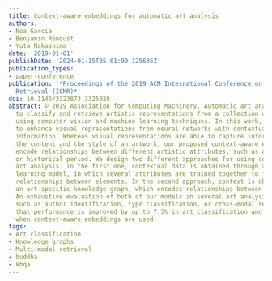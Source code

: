 ```yaml
---
title: Context-aware embeddings for automatic art analysis
authors:
- Noa Garcia
- Benjamin Renoust
- Yuta Nakashima
date: '2019-01-01'
publishDate: '2024-01-15T05:01:00.125635Z'
publication_types:
- paper-conference
publication: '*Proceedings of the 2019 ACM International Conference on Multimedia
  Retrieval (ICMR)*'
doi: 10.1145/3323873.3325028
abstract: © 2019 Association for Computing Machinery. Automatic art analysis aims
  to classify and retrieve artistic representations from a collection of images by
  using computer vision and machine learning techniques. In this work, we propose
  to enhance visual representations from neural networks with contextual artistic
  information. Whereas visual representations are able to capture information about
  the content and the style of an artwork, our proposed context-aware embeddings additionally
  encode relationships between different artistic attributes, such as author, school,
  or historical period. We design two different approaches for using context in automatic
  art analysis. In the first one, contextual data is obtained through a multi-task
  learning model, in which several attributes are trained together to find visual
  relationships between elements. In the second approach, context is obtained through
  an art-specific knowledge graph, which encodes relationships between artistic attributes.
  An exhaustive evaluation of both of our models in several art analysis problems,
  such as author identification, type classification, or cross-modal retrieval, show
  that performance is improved by up to 7.3% in art classification and 37.24% in retrieval
  when context-aware embeddings are used.
tags:
- Art classification
- Knowledge graphs
- Multi-modal retrieval
- buddha
- kbqa
---
```

